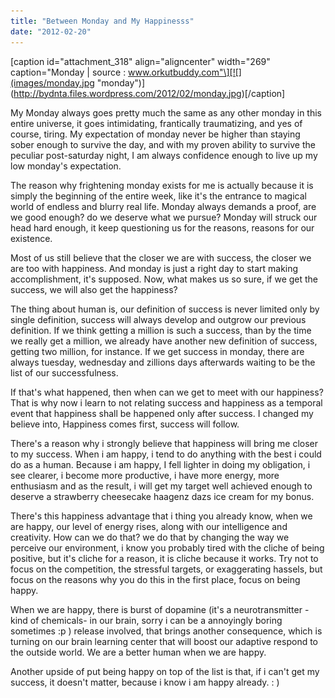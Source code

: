 ```yaml
---
title: "Between Monday and My Happinesss"
date: "2012-02-20"
---
```


\[caption id="attachment\_318" align="aligncenter" width="269" caption="Monday | source : www.orkutbuddy.com"\][![](images/monday.jpg "monday")](http://bydnta.files.wordpress.com/2012/02/monday.jpg)\[/caption\]

My Monday always goes pretty much the same as any other monday in this entire universe, it goes intimidating, frantically traumatizing, and yes of course, tiring. My expectation of monday never be higher than staying sober enough to survive the day, and with my proven ability to survive the peculiar post-saturday night, I am always confidence enough to live up my low monday's expectation.

The reason why frightening monday exists for me is actually because it is simply the beginning of the entire week, like it's the entrance to magical world of endless and blurry real life. Monday always demands a proof, are we good enough? do we deserve what we pursue? Monday will struck our head hard enough, it keep questioning us for the reasons, reasons for our existence.

Most of us still believe that the closer we are with success, the closer we are too with happiness. And monday is just a right day to start making accomplishment, it's supposed. Now, what makes us so sure, if we get the success, we will also get the happiness?

The thing about human is, our definition of success is never limited only by single definition, success will always develop and outgrow our previous definition. If we think getting a million is such a success, than by the time we really get a million, we already have another new definition of success, getting two million, for instance. If we get success in monday, there are always tuesday, wednesday and zillions days afterwards waiting to be the list of our successfulness.

If that's what happened, then when can we get to meet with our happiness? That is why now i learn to not relating success and happiness as a temporal event that happiness shall be happened only after success. I changed my believe into, Happiness comes first, success will follow.

There's a reason why i strongly believe that happiness will bring me closer to my success. When i am happy, i tend to do anything with the best i could do as a human. Because i am happy, I fell lighter in doing my obligation, i see clearer, i become more productive, i have more energy, more enthusiasm and as the result, i will get my target well achieved enough to deserve a strawberry cheesecake haagenz dazs ice cream for my bonus.

There's this happiness advantage that i thing you already know, when we are happy, our level of energy rises, along with our intelligence and creativity. How can we do that? we do that by changing the way we perceive our environment, i know you probably tired with the cliche of being positive, but it's cliche for a reason, it is cliche because it works. Try not to focus on the competition, the stressful targets, or exaggerating hassels, but focus on the reasons why you do this in the first place, focus on being happy.

When we are happy, there is burst of dopamine (it's a neurotransmitter -kind of chemicals- in our brain, sorry i can be a annoyingly boring sometimes :p ) release involved, that brings another consequence, which is turning on our brain learning center that will boost our adaptive respond to the outside world. We are a better human when we are happy.

Another upside of put being happy on top of the list is that, if i can't get my success, it doesn't matter, because i know i am happy already. : )
